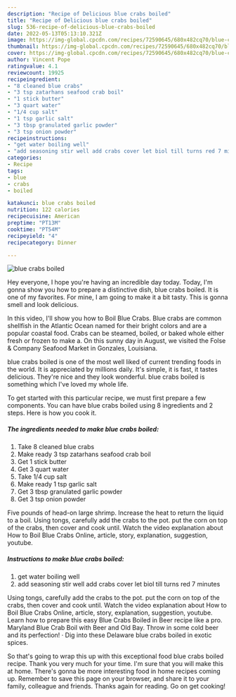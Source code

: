 ```yaml
---
description: "Recipe of Delicious blue crabs boiled"
title: "Recipe of Delicious blue crabs boiled"
slug: 536-recipe-of-delicious-blue-crabs-boiled
date: 2022-05-13T05:13:10.321Z
image: https://img-global.cpcdn.com/recipes/72590645/680x482cq70/blue-crabs-boiled-recipe-main-photo.jpg
thumbnail: https://img-global.cpcdn.com/recipes/72590645/680x482cq70/blue-crabs-boiled-recipe-main-photo.jpg
cover: https://img-global.cpcdn.com/recipes/72590645/680x482cq70/blue-crabs-boiled-recipe-main-photo.jpg
author: Vincent Pope
ratingvalue: 4.1
reviewcount: 19925
recipeingredient:
- "8 cleaned blue crabs"
- "3 tsp zatarhans seafood crab boil"
- "1 stick butter"
- "3 quart water"
- "1/4 cup salt"
- "1 tsp garlic salt"
- "3 tbsp granulated garlic powder"
- "3 tsp onion powder"
recipeinstructions:
- "get water boiling well"
- "add seasoning stir well add crabs cover let biol till turns red 7 minutes"
categories:
- Recipe
tags:
- blue
- crabs
- boiled

katakunci: blue crabs boiled 
nutrition: 122 calories
recipecuisine: American
preptime: "PT13M"
cooktime: "PT54M"
recipeyield: "4"
recipecategory: Dinner

---
```



![blue crabs boiled](https://img-global.cpcdn.com/recipes/72590645/680x482cq70/blue-crabs-boiled-recipe-main-photo.jpg)

Hey everyone, I hope you're having an incredible day today. Today, I'm gonna show you how to prepare a distinctive dish, blue crabs boiled. It is one of my favorites. For mine, I am going to make it a bit tasty. This is gonna smell and look delicious.

In this video, I&#39;ll show you how to Boil Blue Crabs. Blue crabs are common shellfish in the Atlantic Ocean named for their bright colors and are a popular coastal food. Crabs can be steamed, boiled, or baked whole either fresh or frozen to make a. On this sunny day in August, we visited the Folse &amp; Company Seafood Market in Gonzales, Louisiana.

blue crabs boiled is one of the most well liked of current trending foods in the world. It is appreciated by millions daily. It's simple, it is fast, it tastes delicious. They're nice and they look wonderful. blue crabs boiled is something which I've loved my whole life.


To get started with this particular recipe, we must first prepare a few components. You can have blue crabs boiled using 8 ingredients and 2 steps. Here is how you cook it.

<!--inarticleads1-->

##### The ingredients needed to make blue crabs boiled:

1. Take 8 cleaned blue crabs
1. Make ready 3 tsp zatarhans seafood crab boil
1. Get 1 stick butter
1. Get 3 quart water
1. Take 1/4 cup salt
1. Make ready 1 tsp garlic salt
1. Get 3 tbsp granulated garlic powder
1. Get 3 tsp onion powder


Five pounds of head-on large shrimp. Increase the heat to return the liquid to a boil. Using tongs, carefully add the crabs to the pot. put the corn on top of the crabs, then cover and cook until. Watch the video explanation about How to Boil Blue Crabs Online, article, story, explanation, suggestion, youtube. 

<!--inarticleads2-->

##### Instructions to make blue crabs boiled:

1. get water boiling well
1. add seasoning stir well add crabs cover let biol till turns red 7 minutes


Using tongs, carefully add the crabs to the pot. put the corn on top of the crabs, then cover and cook until. Watch the video explanation about How to Boil Blue Crabs Online, article, story, explanation, suggestion, youtube. Learn how to prepare this easy Blue Crabs Boiled in Beer recipe like a pro. Maryland Blue Crab Boil with Beer and Old Bay. Throw in some cold beer and its perfection! · Dig into these Delaware blue crabs boiled in exotic spices. 

So that's going to wrap this up with this exceptional food blue crabs boiled recipe. Thank you very much for your time. I'm sure that you will make this at home. There's gonna be more interesting food in home recipes coming up. Remember to save this page on your browser, and share it to your family, colleague and friends. Thanks again for reading. Go on get cooking!
